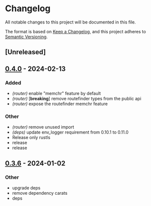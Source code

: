 # Changelog
All notable changes to this project will be documented in this file.

The format is based on [Keep a Changelog](https://keepachangelog.com/en/1.0.0/),
and this project adheres to [Semantic Versioning](https://semver.org/spec/v2.0.0.html).

## [Unreleased]

## [0.4.0](https://github.com/trillium-rs/trillium/compare/trillium-router-v0.3.6...trillium-router-v0.4.0) - 2024-02-13

### Added
- *(router)* enable "memchr" feature by default
- *(router)* [**breaking**] remove routefinder types from the public api
- *(router)* expose the routefinder memchr feature

### Other
- *(router)* remove unused import
- *(deps)* update env_logger requirement from 0.10.1 to 0.11.0
- Release only rustls
- release
- release

## [0.3.6](https://github.com/trillium-rs/trillium/compare/trillium-router-v0.3.5...trillium-router-v0.3.6) - 2024-01-02

### Other
- upgrade deps
- remove dependency carats
- deps
